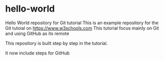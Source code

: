 # hello-world
Hello World repository for Git tutorial
This is an example repository for the Git tutoial on https://www.w3schools.com
This  tutorial focus mainly on Git and using GitHub as its remote

This repository is built step by step in the tutorial.

It now include steps for GitHub

